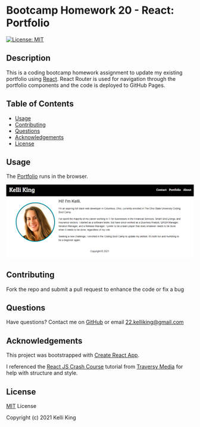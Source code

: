 # Bootcamp Homework 20 - React: Portfolio
[![License: MIT](https://img.shields.io/badge/License-MIT-yellow.svg)](https://opensource.org/licenses/MIT)
## Description
This is a coding bootcamp homework assignment to  update my existing portfolio using [React](https://reactjs.org/).  React Router is used for navigation through the portfolio components and the code is deployed to GitHub Pages.  

## Table of Contents
* [Usage](#Usage)
* [Contributing](#Contributing)
* [Questions](#Questions)
* [Acknowledgements](#Acknowledgements)
* [License](#License)


## Usage
The [Portfolio](https://thorgriffs.github.io/react-portfolio/) runs in the browser.    

![Portfolio](./public/assets/react-portfolio.png)


## Contributing
Fork the repo and submit a pull request to enhance the code or fix a bug

## Questions
Have questions?  Contact me on [GitHub](https://github.com/thorgriffs) or email <22.kelliking@gmail.com>

## Acknowledgements
This project was bootstrapped with [Create React App](https://github.com/facebook/create-react-app).

I referenced the [React JS Crash Course](https://youtu.be/w7ejDZ8SWv8) tutorial from [Traversy Media](https://www.youtube.com/channel/UC29ju8bIPH5as8OGnQzwJyA) for help with structure and style.

## License

[MIT](https://github.com/thorgriffs/react-portfolio/blob/main/LICENSE) License

Copyright (c) 2021 Kelli King